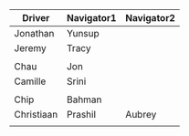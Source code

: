 | Driver | Navigator1 | Navigator2| 
|--------|-----------|------------| 
|Jonathan|Yunsup| |
|Jeremy|Tracy| |
| | |
|Chau|Jon| |
|Camille|Srini| |
| | |
|Chip|Bahman| |
|Christiaan|Prashil|Aubrey|
| | |
  
